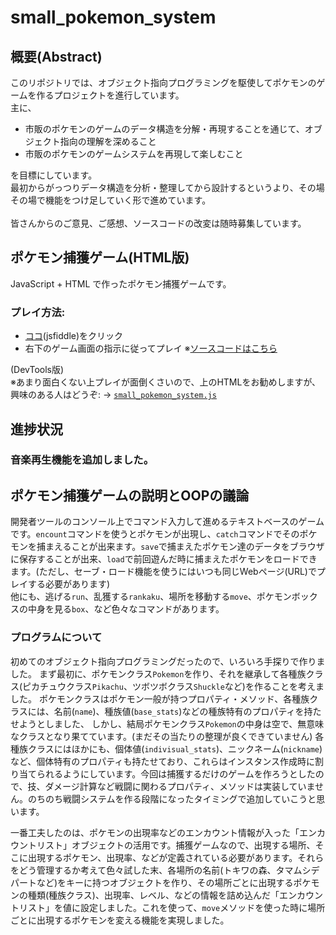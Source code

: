 # small_pokemon_system
## 概要(Abstract)
このリポジトリでは、オブジェクト指向プログラミングを駆使してポケモンのゲームを作るプロジェクトを進行しています。<br>
主に、
 - 市販のポケモンのゲームのデータ構造を分解・再現することを通じて、オブジェクト指向の理解を深めること
 - 市販のポケモンのゲームシステムを再現して楽しむこと

を目標にしています。<br>
最初からがっつりデータ構造を分析・整理してから設計するというより、その場その場で機能をつけ足していく形で進めています。<br><br>
皆さんからのご意見、ご感想、ソースコードの改変は随時募集しています。
## ポケモン捕獲ゲーム(HTML版)
JavaScript + HTML で作ったポケモン捕獲ゲームです。
### プレイ方法:
 - [ココ](https://jsfiddle.net/aeba2/m8nbztew/1/)(jsfiddle)をクリック
 - 右下のゲーム画面の指示に従ってプレイ
 ※[ソースコードはこちら](https://github.com/aeba2/small_pokemon_system/tree/main/htmlver)
 
 (DevTools版)<br>
 ※あまり面白くない上プレイが面倒くさいので、上のHTMLをお勧めしますが、興味のある人はどうぞ:
 -> [`small_pokemon_system.js`](https://github.com/aeba2/small_pokemon_system/tree/console_ver/small_pokemon_system.js)
## 進捗状況
### 音楽再生機能を追加しました。
 
## ポケモン捕獲ゲームの説明とOOPの議論
開発者ツールのコンソール上でコマンド入力して進めるテキストベースのゲームです。`encount`コマンドを使うとポケモンが出現し、`catch`コマンドでそのポケモンを捕まえることが出来ます。`save`で捕まえたポケモン達のデータをブラウザに保存することが出来、`load`で前回遊んだ時に捕まえたポケモンをロードできます。(ただし、セーブ・ロード機能を使うにはいつも同じWebページ(URL)でプレイする必要があります)<br>
他にも、逃げる`run`、乱獲する`rankaku`、場所を移動する`move`、ポケモンボックスの中身を見る`box`、など色々なコマンドがあります。
 ### プログラムについて
 初めてのオブジェクト指向プログラミングだったので、いろいろ手探りで作りました。
 まず最初に、ポケモンクラス`Pokemon`を作り、それを継承して各種族クラス(ピカチュウクラス`Pikachu`、ツボツボクラス`Shuckle`など)を作ることを考えました。
 ポケモンクラスはポケモン一般が持つプロパティ・メソッド、各種族クラスには、名前(`name`)、種族値(`base_stats`)などの種族特有のプロパティを持たせようとしました、
 しかし、結局ポケモンクラス`Pokemon`の中身は空で、無意味なクラスとなり果てています。(まだその当たりの整理が良くできていません)
 各種族クラスにはほかにも、個体値(`indivisual_stats`)、ニックネーム(`nickname`)など、個体特有のプロパティも持たせており、これらはインスタンス作成時に割り当てられるようにしています。今回は捕獲するだけのゲームを作ろうとしたので、技、ダメージ計算など戦闘に関わるプロパティ、メソッドは実装していません。のちのち戦闘システムを作る段階になったタイミングで追加していこうと思います。
 
一番工夫したのは、ポケモンの出現率などのエンカウント情報が入った「エンカウントリスト」オブジェクトの活用です。捕獲ゲームなので、出現する場所、そこに出現するポケモン、出現率、などが定義されている必要があります。それらをどう管理するか考えて色々試した末、各場所の名前(トキワの森、タマムシデパートなど)をキーに持つオブジェクトを作り、その場所ごとに出現するポケモンの種類(種族クラス)、出現率、レベル、などの情報を詰め込んだ「エンカウントリスト」を値に設定しました。これを使って、`move`メソッドを使った時に場所ごとに出現するポケモンを変える機能を実現しました。
